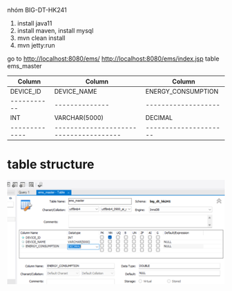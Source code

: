 nhóm BIG-DT-HK241

1. install java11
2. install maven, install mysql
3. mvn clean install
4. mvn jetty:run

go to 
[http://localhost:8080/ems/](http://localhost:8080/ems/)
[http://localhost:8080/ems/index.jsp](http://localhost:8080/ems/index.jsp)
table ems_master

| Column      | Column                                 | Column              | 
|-------------|----------------------------------------|---------------------|
| DEVICE_ID   | DEVICE_NAME                            | ENERGY_CONSUMPTION  |
| ----------- | --------------                         | ------------------- |
| INT         | VARCHAR(5000)                          | DECIMAL             | 
|-------------| -------------------------------------- |---------------------|

# table structure

![Example Image](images/table_structure.png)

